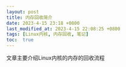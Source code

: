 ```yaml
---
layout: post
title: 内存回收简介
date: 2023-4-15 23:18 +0800
last_modified_at: 2023-4-15 22:08:25 +0800
tags: [Linux内核, 内存回收, 笔记]
toc:  true
---
```


文章主要介绍Linux内核的内存的回收流程

